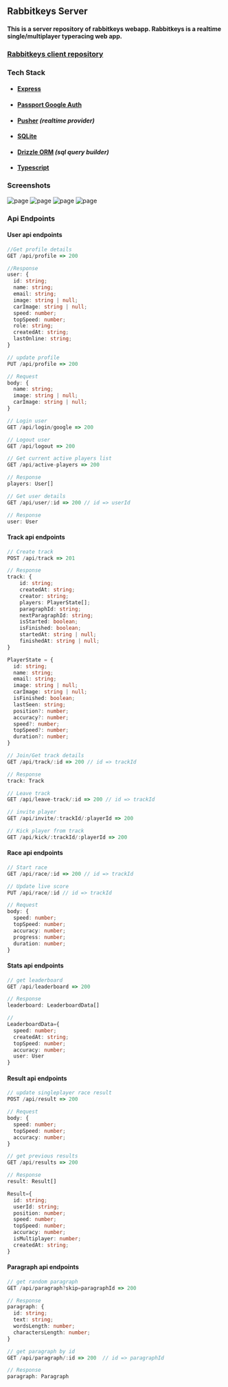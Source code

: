 ## Rabbitkeys Server

#### This is a server repository of rabbitkeys webapp. Rabbitkeys is a realtime single/multiplayer typeracing web app.

### [Rabbitkeys client repository](https://github.com/bibekjodd/rabbitkeys)

### Tech Stack

- #### [Express](http://expressjs.com/)
- #### [Passport Google Auth](https://www.passportjs.org/)
- #### [Pusher](https://pusher.com/) <em>(realtime provider)</em>
- #### [SQLite](https://turso.tech/)
- #### [Drizzle ORM](https://orm.drizzle.team/) <em>(sql query builder)</em>
- #### [Typescript](https://www.typescriptlang.org/)

### Screenshots

![page](https://i.postimg.cc/440YrTDj/Screenshot-2024-04-11-210718.png)
![page](https://i.postimg.cc/Cxffvw3z/Screenshot-2024-04-11-182428.png)
![page](https://i.postimg.cc/3w50VPh9/Screenshot-2024-04-11-182303.png)
![page](https://i.postimg.cc/s20Fwmm3/Screenshot-2024-04-11-201129.png)

### Api Endpoints

#### User api endpoints

```ts
//Get profile details
GET /api/profile => 200

//Response
user: {
  id: string;
  name: string;
  email: string;
  image: string | null;
  carImage: string | null;
  speed: number;
  topSpeed: number;
  role: string;
  createdAt: string;
  lastOnline: string;
}
```

```ts
// update profile
PUT /api/profile => 200

// Request
body: {
  name: string;
  image: string | null;
  carImage: string | null;
}
```

```ts
// Login user
GET /api/login/google => 200
```

```ts
// Logout user
GET /api/logout => 200
```

```ts
// Get current active players list
GET /api/active-players => 200

// Response
players: User[]
```

```ts
// Get user details
GET /api/user/:id => 200 // id => userId

// Response
user: User
```

#### Track api endpoints

```ts
// Create track
POST /api/track => 201

// Response
track: {
    id: string;
    createdAt: string;
    creator: string;
    players: PlayerState[];
    paragraphId: string;
    nextParagraphId: string;
    isStarted: boolean;
    isFinished: boolean;
    startedAt: string | null;
    finishedAt: string | null;
}

PlayerState = {
  id: string;
  name: string;
  email: string;
  image: string | null;
  carImage: string | null;
  isFinished: boolean;
  lastSeen: string;
  position?: number;
  accuracy?: number;
  speed?: number;
  topSpeed?: number;
  duration?: number;
}
```

```ts
// Join/Get track details
GET /api/track/:id => 200 // id => trackId

// Response
track: Track


```

```ts
// Leave track
GET /api/leave-track/:id => 200 // id => trackId
```

```ts
// invite player
GET /api/invite/:trackId/:playerId => 200
```

```ts
// Kick player from track
GET /api/kick/:trackId/:playerId => 200
```

#### Race api endpoints

```ts
// Start race
GET /api/race/:id => 200 // id => trackId
```

```ts
// Update live score
PUT /api/race/:id // id => trackId

// Request
body: {
  speed: number;
  topSpeed: number;
  accuracy: number;
  progress: number;
  duration: number;
}
```

#### Stats api endpoints

```ts
// get leaderboard
GET /api/leaderboard => 200

// Response
leaderboard: LeaderboardData[]

//
LeaderboardData={
  speed: number;
  createdAt: string;
  topSpeed: number;
  accuracy: number;
  user: User
}
```

#### Result api endpoints

```ts
// update singleplayer race result
POST /api/result => 200

// Request
body: {
  speed: number;
  topSpeed: number;
  accuracy: number;
}
```

```ts
// get previous results
GET /api/results => 200

// Response
result: Result[]

Result={
  id: string;
  userId: string;
  position: number;
  speed: number;
  topSpeed: number;
  accuracy: number;
  isMultiplayer: number;
  createdAt: string;
}
```

#### Paragraph api endpoints

```ts
// get random paragraph
GET /api/paragraph?skip=paragraphId => 200

// Response
paragraph: {
  id: string;
  text: string;
  wordsLength: number;
  charactersLength: number;
}
```

```ts
// get paragraph by id
GET /api/paragraph/:id => 200  // id => paragraphId

// Response
paragraph: Paragraph
```
